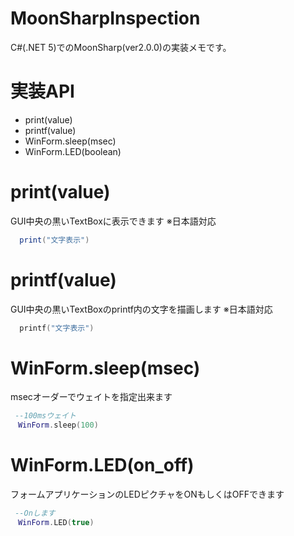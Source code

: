 # MoonSharpInspection
C#(.NET 5)でのMoonSharp(ver2.0.0)の実装メモです。

# 実装API
- print(value)
- printf(value)
- WinForm.sleep(msec)
- WinForm.LED(boolean)

# print(value)
GUI中央の黒いTextBoxに表示できます
※日本語対応
```lua
  print("文字表示")
```
# printf(value)
GUI中央の黒いTextBoxのprintf内の文字を描画します
※日本語対応
```lua
  printf("文字表示")
```

# WinForm.sleep(msec)
msecオーダーでウェイトを指定出来ます
```lua
 --100msウェイト
　WinForm.sleep(100)
```

# WinForm.LED(on_off)
フォームアプリケーションのLEDピクチャをONもしくはOFFできます
```lua
 --Onします
　WinForm.LED(true)
```

